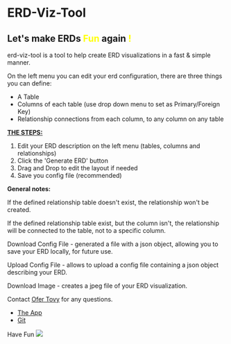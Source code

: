 # ERD-Viz-Tool
## Let's make ERDs <label style="color:yellow">Fun</label> again <label style="color:yellow">!</label>

erd-viz-tool is a tool to help create ERD visualizations in a fast & simple manner.

On the left menu you can edit your erd configuration, there are three things you can define:
* A Table
* Columns of each table (use drop down menu to set as Primary/Foreign Key)
* Relationship connections from each column, to any column on any table

**<u>THE STEPS:</u>**
1. Edit your ERD description on the left menu (tables, columns and relationships)
2. Click the 'Generate ERD' button
3. Drag and Drop to edit the layout if needed
4. Save you config file (recommended)


**General notes:**

If the defined relationship table doesn't exist, the relationship won't be created.

If the defined relationship table exist, but the column isn't, the relationship will be connected to the table, not to a specific column.

Download Config File - generated a file with a json object, allowing you to save your ERD locally, for future use.

Upload Config File - allows to upload a config file containing a json object describing your ERD.

Download Image - creates a jpeg file of your ERD visualization.

Contact [Ofer Tovy](https://www.linkedin.com/in/ofer-tovy-b34aa5128) for any questions.


- [The App](https://otovy.github.io/erd-viz/index.html#)
- [Git](https://github.com/OTovy/erd-viz)

Have Fun ![](./graphics/favicon.ico)
